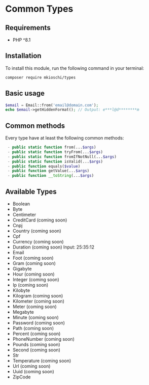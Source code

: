 # Common Types

## Requirements
- PHP ^8.1

## Installation
To install this module, run the following command in your terminal:
```bash
composer require mkioschi/types
```

## Basic usage
```php
$email = Email::from('email@domain.com');
echo $email->getHiddenFormat(); // Output: e***l@d********m
```

## Common methods
Every type have at least the following common methods:
```php
 - public static function from(...$args)
 - public static function tryFrom(...$args)
 - public static function fromIfNotNull(...$args)
 - public static function isValid(...$args)
 - public function equals($value)
 - public function getValue(...$args)
 - public function __toString(...$args)
```

## Available Types
- Boolean
- Byte
- Centimeter
- CreditCard (coming soon)
- Cnpj
- Country (coming soon)
- Cpf
- Currency (coming soon)
- Duration (coming soon) Input: 25:35:12
- Email
- Foot (coming soon)
- Gram (coming soon)
- Gigabyte
- Hour (coming soon)
- Integer (coming soon)
- Ip (coming soon)
- Kilobyte
- Kilogram (coming soon)
- Kilometer (coming soon)
- Meter (coming soon)
- Megabyte
- Minute (coming soon)
- Password (coming soon)
- Path (coming soon)
- Percent (coming soon)
- PhoneNumber (coming soon)
- Pounds (coming soon)
- Second (coming soon)
- Str
- Temperature (coming soon)
- Url (coming soon)
- Uuid (coming soon)
- ZipCode
